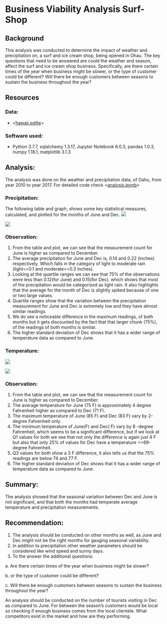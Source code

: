 # Business Viability Analysis Surf-Shop
## Background
This analysis was conducted to determine the impact of weather and precipitation on, a surf and ice cream shop, being opened in Ohau. The key questions that need to be answered are could the weather and season, affect the surf and ice cream shop business. Specifically, are there certain times of the year when business might be slower, or the type of customer could be different? Will there be enough customers between seasons to sustain the business throughout the year?

## Resources
### Data:
- <[hawaii.sqlite](https://github.com/Muzznah/surfs_up/blob/master/hawaii.sqlite)>

### Software used:
- Python 3.7.7, sqlalchemy 1.3.17, Jupyter Notebook 6.0.3, pandas 1.0.3, numpy 1.18.1, matplotlib 3.1.3

## Analysis:
The analysis was done on the weather and precipitation data, of Oahu, from year 2010 to year 2017.
For detailed code check <[analysis.ipynb](https://github.com/Muzznah/surfs_up/blob/master/challenge_analysis.ipynb)>
### Precipitation:
The following table and graph, shows some key statistical measures, calculated, and plotted for the months of June and Dec.
![](https://github.com/Muzznah/surfs_up/blob/master/Analysis/Prcp.png)

![](https://github.com/Muzznah/surfs_up/blob/master/Analysis/Prcp_bar.png)

### Observation:
1.	From the table and plot, we can see that the measurement count for June is higher as compared to December.
2.	The average precipitation for June and Dec is, 0.14 and 0.22 (inches) respectively. Which falls in the category of light to moderate rain (light<=0.1 and moderate<=0.3 inches).
3.	Looking at the quartile ranges we can see that 75% of the observations were less than 0.12(for June) and 0.15(for Dec). which shows that most of the precipitation would be categorized as light rain. It also highlights that the average for the month of Dec is slightly spiked because of one or two large values.
4.	Quartile ranges show that the variation between the precipitation measurement for June and Dec is extremely low and they have almost similar readings.
5.	We do see a noticeable difference in the maximum readings, of both months but it gets discounted by the fact that that larger chunk (75%), of the readings of both months is similar.
6.	The higher standard deviation of Dec shows that it has a wider range of temperature data as compared to June.

### Temperature:
![](https://github.com/Muzznah/surfs_up/blob/master/Analysis/Temp.png)

![](https://github.com/Muzznah/surfs_up/blob/master/Analysis/Temp_bar.png)

### Observation:
1.	From the table and plot, we can see that the measurement count for June is higher as compared to December.
2.	The average temperature for June (75 F) is approximately 4 degree Fahrenheit higher as compared to Dec (71 F).
3.	The maximum temperature of June (85 F) and Dec (83 F) vary by 2-degree Fahrenheit only.
4.	The minimum temperature of June(F) and Dec( F) vary by 8 -degree Fahrenheit, which seems to be a significant difference, but if we look at Q1 values for both we see that not only the difference is again just 4 F but also that only 25% of values for Dec have a temperature <=69-degree Fahrenheit.
5.	Q3 values for both show a 3 F difference, it also tells us that the 75% readings are below 74 and 77 F.
6.	The higher standard deviation of Dec shows that it has a wider range of temperature data as compared to June.
## Summary:
The analysis showed that the seasonal variation between Dec and June is not significant, and that both the months had temperate average temperature and precipitation measurements.

## Recommendation:
1.	The analysis should be conducted on other months as well, as June and Dec might not be the right months for gauging seasonal variability.
2.	In addition to precipitation other weather parameters should be considered like wind speed and sunny days.
3.	To the answer the additional questions:

  a.	Are there certain times of the year when business might be slower?
  
  b.	or the type of customer could be different?
  
  c.	 Will there be enough customers between seasons to sustain the business throughout the year?
  
An analysis should be conducted on the number of tourists visiting in Dec as compared to June. For between the season’s customers would be local so checking if enough business comes from the local clientele. What competitors exist in the market and how are they performing.
